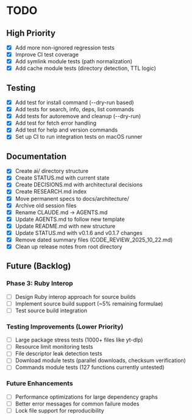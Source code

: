 # TODO

## High Priority

- [x] Add more non-ignored regression tests
- [x] Improve CI test coverage
- [x] Add symlink module tests (path normalization)
- [x] Add cache module tests (directory detection, TTL logic)

## Testing

- [x] Add test for install command (--dry-run based)
- [x] Add tests for search, info, deps, list commands
- [x] Add tests for autoremove and cleanup (--dry-run)
- [x] Add test for fetch error handling
- [x] Add test for help and version commands
- [x] Set up CI to run integration tests on macOS runner

## Documentation

- [x] Create ai/ directory structure
- [x] Create STATUS.md with current state
- [x] Create DECISIONS.md with architectural decisions
- [x] Create RESEARCH.md index
- [x] Move permanent specs to docs/architecture/
- [x] Archive old session files
- [x] Rename CLAUDE.md → AGENTS.md
- [x] Update AGENTS.md to follow new template
- [x] Update README.md with new structure
- [x] Update STATUS.md with v0.1.6 and v0.1.7 changes
- [x] Remove dated summary files (CODE_REVIEW_2025_10_22.md)
- [x] Clean up release notes from root directory

## Future (Backlog)

### Phase 3: Ruby Interop
- [ ] Design Ruby interop approach for source builds
- [ ] Implement source build support (~5% remaining formulae)
- [ ] Test source build integration

### Testing Improvements (Lower Priority)
- [ ] Large package stress tests (1000+ files like yt-dlp)
- [ ] Resource limit monitoring tests
- [ ] File descriptor leak detection tests
- [ ] Download module tests (parallel downloads, checksum verification)
- [ ] Commands module tests (127 functions currently untested)

### Future Enhancements
- [ ] Performance optimizations for large dependency graphs
- [ ] Better error messages for common failure modes
- [ ] Lock file support for reproducibility
